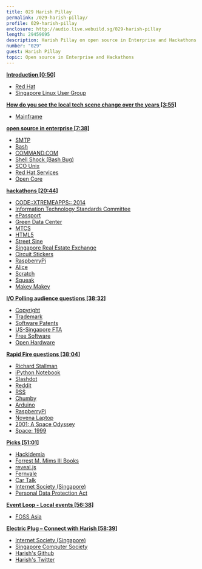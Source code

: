 ```yaml
---
title: 029 Harish Pillay
permalink: /029-harish-pillay/
profile: 029-harish-pillay
enclosure: http://audio.live.webuild.sg/029-harish-pillay
length: 29459695
description: Harish Pillay on open source in Enterprise and Hackathons.
number: "029"
guest: Harish Pillay
topic: Open source in Enterprise and Hackathons
---
```


**[Introduction [0:50]](#t=0:50)**

- [Red Hat](https://www.redhat.com/en/global/singapore)
- [Singapore Linux User Group](http://www.meetup.com/sg-linux/)

**[How do you see the local tech scene change over the years [3:55]](#t=3:55)**

- [Mainframe](http://en.wikipedia.org/wiki/Mainframe_computer)

**[open source in enterprise [7:38]](#t=7:38)**

- [SMTP](http://en.wikipedia.org/wiki/Simple_Mail_Transfer_Protocol)
- [Bash](http://en.wikipedia.org/wiki/Bash_%28Unix_shell%29)
- [COMMAND.COM](http://en.wikipedia.org/wiki/COMMAND.COM)
- [Shell Shock (Bash Bug)](http://en.wikipedia.org/wiki/Shellshock_\(software_bug\))
- [SCO Unix](http://en.wikipedia.org/wiki/SCO_OpenServer)
- [Red Hat Services](http://www.redhat.com/en/services)
- [Open Core](http://en.wikipedia.org/wiki/Open_core)

**[hackathons [20:44]](#t=29:28)**

- [CODE::XTREMEAPPS:: 2014](http://www.itsc.org.sg/code-xtremeapps-competition)
- [ Information Technology Standards Committee](http://www.itsc.org.sg/)
- [ePassport](http://en.wikipedia.org/wiki/Biometric_passport)
- [Green Data Center](http://www.ida.gov.sg/Infocomm-Landscape/ICT-Standards-and-Framework/Green-Data-Centre-Standard)
- [MTCS](http://www.ida.gov.sg/Collaboration-and-Initiatives/Initiatives/Store/MTCS-Certification-Scheme)
- [HTML5](http://en.wikipedia.org/wiki/HTML5)
- [Street Sine](http://www.streetsine.com/)
- [Singapore Real Estate Exchange](http://srx.com.sg/)
- [Circuit Stickers](http://chibitronics.com/)
- [RaspberryPi](http://www.raspberrypi.org/)
- [Alice](http://www.alice.org/index.php)
- [Scratch](http://scratch.mit.edu/)
- [Squeak](http://en.wikipedia.org/wiki/Squeak)
- [Makey Makey](http://makeymakey.com/)

**[I/O Polling audience questions [38:32]](#t=38:32)**

- [Copyright](http://en.wikipedia.org/wiki/Copyright)
- [Trademark](http://en.wikipedia.org/wiki/Trademark)
- [Software Patents](http://en.wikipedia.org/wiki/Software_patent)
- [US-Singapore FTA](http://en.wikipedia.org/wiki/Singapore%E2%80%93United_States_Free_Trade_Agreement)
- [Free Software](http://en.wikipedia.org/wiki/Free_software)
- [Open Hardware](http://en.wikipedia.org/wiki/Open-source_hardware)

**[Rapid Fire questions [38:04]](#t=38:04)**

- [Richard Stallman](http://en.wikipedia.org/wiki/Richard_Stallman)
- [iPython Notebook](http://ipython.org/notebook.html)
- [Slashdot](http://slashdot.org/)
- [Reddit](http://reddit.com)
- [RSS](http://en.wikipedia.org/wiki/RSS)
- [Chumby](http://www.chumby.com/)
- [Arduino](http://www.arduino.cc/)
- [RaspberryPi](http://www.raspberrypi.org/)
- [Novena Laptop](http://www.kosagi.com/w/index.php?title=Novena_Main_Page)
- [2001: A Space Odyssey](http://en.wikipedia.org/wiki/2001:_A_Space_Odyssey_\(film\))
- [Space: 1999](http://en.wikipedia.org/wiki/Space:_1999)

**[Picks [51:01]](#t=51:01)**

- [Hackidemia](http://www.hackidemia.com/)
- [Forrest M. Mims III Books](http://www.amazon.com/Forrest-M.-Mims-III/e/B003UGHJVE)
- [reveal.js](https://github.com/hakimel/reveal.js)
- [Fernvale](http://www.bunniestudios.com/blog/?p=4297)
- [Car Talk](http://en.wikipedia.org/wiki/Car_Talk)
- [Internet Society (Singapore)](http://isoc.sg/)
- [Personal Data Protection Act](https://www.pdpc.gov.sg/legislation-and-guidelines/overview)

**[Event Loop - Local events [56:38]](#t=56:38)**

- [FOSS Asia](http://fossasia.org/)

**[Electric Plug  – Connect with Harish [58:39]](#t=58:39)**

- [Internet Society (Singapore)](http://isoc.sg/)
- [Singapore Computer Society](http://www.scs.org.sg)
- [Harish's Github](https://github.com/harishpillay)
- [Harish's Twitter](http://twitter.com/harishpillay)
